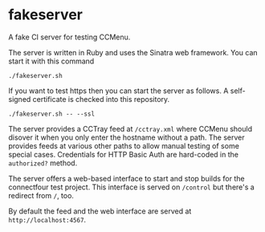 # fakeserver

A fake CI server for testing CCMenu.

The server is written in Ruby and uses the Sinatra web framework. You can start it with this command

`./fakeserver.sh`

If you want to test https then you can start the server as follows. A self-signed certificate is checked into this repository.

 `./fakeserver.sh -- --ssl`

The server provides a CCTray feed at `/cctray.xml` where CCMenu should disover it when you only enter the hostname without a path. The server provides feeds at various other paths to allow manual testing of some special cases. Credentials for HTTP Basic Auth are hard-coded in the `authorized?` method.

The server offers a web-based interface to start and stop builds for the connectfour test project. This interface is served on `/control` but there's a redirect from `/`, too.

By default the feed and the web interface are served at `http://localhost:4567`.
